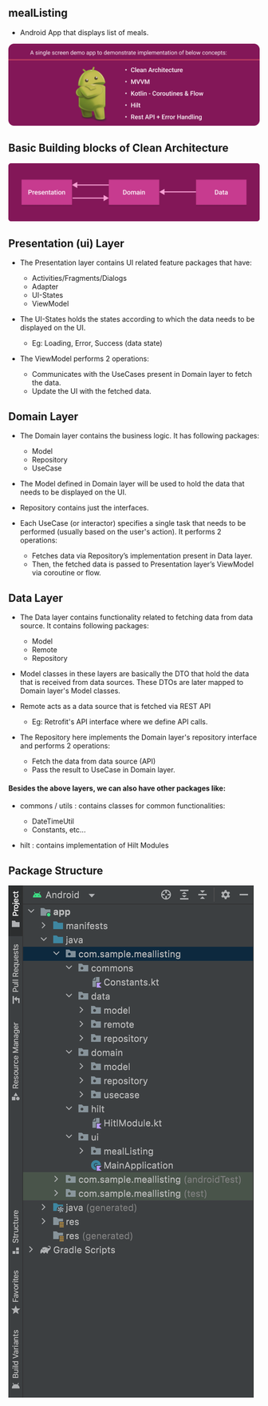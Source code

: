 ## mealListing
* Android App that displays list of meals.

![](/images/header.png)

## Basic Building blocks of Clean Architecture

![](/images/clean_architecture.png)

## Presentation (ui) Layer

* The Presentation layer contains UI related feature packages that have:
  * Activities/Fragments/Dialogs
  * Adapter
  * UI-States
  * ViewModel

* The UI-States holds the states according to which the data needs to be displayed on the UI.
  * Eg: Loading, Error, Success (data state)

* The ViewModel  performs 2 operations:
  * Communicates with the UseCases present in Domain layer to fetch the data.
  * Update the UI with the fetched data.

## Domain Layer
* The Domain layer contains the business logic. It has following packages:
  * Model
  * Repository
  * UseCase

* The Model defined in Domain layer will be used to hold the data that needs to be displayed on the UI.

* Repository contains just the interfaces.

* Each UseCase (or interactor) specifies a single task that needs to be performed (usually based on the user's action). It  performs 2 operations:
  * Fetches data via Repository’s implementation present in Data layer.
  * Then, the fetched data is passed to Presentation layer’s ViewModel via coroutine or flow.

## Data Layer

* The Data layer contains functionality related to fetching data from data source. It contains following packages:
  * Model
  * Remote
  * Repository

* Model classes in these layers are basically the DTO that hold the data that is received from data sources. These DTOs are later mapped to Domain layer's Model classes.

* Remote acts as a data source that is fetched via REST API
  * Eg: Retrofit's API interface where we define API calls.

* The Repository here implements the Domain layer's repository interface and performs 2 operations:
  * Fetch the data from data source (API)
  * Pass the result to UseCase in Domain layer.

#### Besides the above layers, we can also have other packages like:

* commons / utils : contains classes for common functionalities:
  * DateTimeUtil
  * Constants, etc...

* hilt : contains implementation of Hilt Modules

## Package Structure

![<img style="float: center;" src="/images/package_structure.png" width='100' height='200'>](/images/package_structure.png)